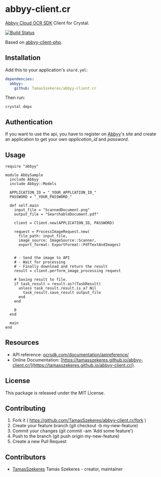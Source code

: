 # abbyy-client.cr

[Abbyy Cloud OCR SDK](http://ocrsdk.com/) Client for Crystal.

[![Build Status](https://travis-ci.org/TamasSzekeres/abbyy-client.cr.svg?branch=master)](https://travis-ci.org/TamasSzekeres/abbyy-client.cr)

Based on [abbyy-client-php](https://github.com/TamasSzekeres/abbyy-client-php).

## Installation

Add this to your application's `shard.yml`:

```yaml
dependencies:
  abbyy:
    github: TamasSzekeres/abbyy-client.cr
```

Then run:
```shell
crystal deps
```

## Authentication

If you want to use the api, you have to register on [Abbyy](http://ocrsdk.com/)'s
 site and create an application to get your own *application_id* and *password*.

## Usage

```crystal
require "abbyy"

module AbbySample
  include Abbyy
  include Abbyy::Models

  APPLICATION_ID = "_YOUR_APPLCATION_ID_"
  PASSWORD = "_YOUR_PASSWORD_"

  def self.main
    input_file = "ScannedDocument.png"
    output_file = "SearchableDocument.pdf"

    client = Client.new(APPLICATION_ID, PASSWORD)

    request = ProcessImageRequest.new(
      file_path: input_file,
      image_source: ImageSource::Scanner,
      export_format: ExportFormat::PdfTextAndImages)


    # - Send the image to API
    # - Wait for processing
    # - Finally download and return the result
    result = client.perform_image_processing request

    # Saving result to file.
    if task_result = result.as?(TaskResult)
      unless task_result.result.is_a? Nil
        task_result.save_result output_file
      end
    end

    0
  end

  main
end
```

## Resources

- API reference:  [ocrsdk.com/documentation/apireference/](http://ocrsdk.com/documentation/apireference/)
- Online Documentation: [https://tamasszekeres.github.io/abbyy-client.cr/](https://tamasszekeres.github.io/abbyy-client.cr/).

## License

This package is released under the MIT License.

## Contributing

1. Fork it ( https://github.com/TamasSzekeres/abbyy-client.cr/fork )
2. Create your feature branch (git checkout -b my-new-feature)
3. Commit your changes (git commit -am 'Add some feature')
4. Push to the branch (git push origin my-new-feature)
5. Create a new Pull Request

## Contributors

- [TamasSzekeres](https://github.com/TamasSzekeres) Tamás Szekeres - creator, maintainer
